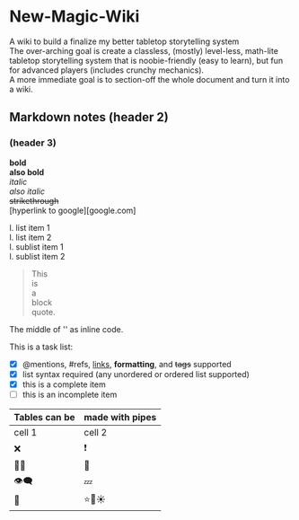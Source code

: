 # New-Magic-Wiki
A wiki to build a finalize my better tabletop storytelling system  
The over-arching goal is create a classless, (mostly) level-less, math-lite tabletop storytelling system that is noobie-friendly (easy to learn), but fun for advanced players (includes crunchy mechanics).  
A more immediate goal is to section-off the whole document and turn it into a wiki.  








## Markdown notes (header 2)
### (header 3)  
**bold**  
__also bold__  
*italic*  
_also italic_  
~~strikethrough~~  
[hyperlink to google][google.com]  

l. list item 1  
l. list item 2  
  l. sublist item 1  
  l. sublist item 2  

> This  
> is  
> a  
> block  
> quote.  

The middle of '<this sentence is formatted>' as inline code.  
  
This is a task list:  
- [x] @mentions, #refs, [links](), **formatting**, and <del>tags</del> supported  
- [x] list syntax required (any unordered or ordered list supported)  
- [x] this is a complete item  
- [ ] this is an incomplete item  

Tables can be | made with pipes  
-|-  
cell 1 | cell 2  
:x: | :exclamation:  
:rainbow_flag: | :100:  
:eye_speech_bubble: | :zzz:  
:poop: | :star::star2::sunny:  	

